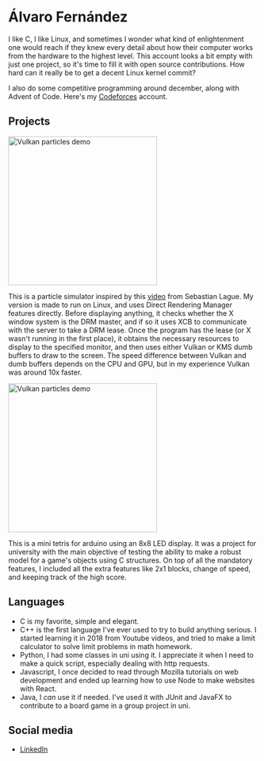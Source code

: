 # Álvaro Fernández

I like C, I like Linux, and sometimes I wonder what kind of enlightenment one would reach if they knew every detail about how their computer works from the hardware to the highest level. This account looks a bit empty with just one project, so it's time to fill it with open source contributions. How hard can it really be to get a decent Linux kernel commit?

I also do some competitive programming around december, along with Advent of Code. Here's my [Codeforces](https://codeforces.com/profile/alvferfue) account.

## Projects

<a href="https://www.youtube.com/watch?v=LjMCE_pQq1U">
  <img src="http://img.youtube.com/vi/LjMCE_pQq1U/0.jpg" alt="Vulkan particles demo" width="300">
</a>

This is a particle simulator inspired by this [video](https://www.youtube.com/watch?v=X-iSQQgOd1A) from Sebastian Lague. My version is made to run on Linux, and uses Direct Rendering Manager features directly. Before displaying anything, it checks whether the X window system is the DRM master, and if so it uses XCB to communicate with the server to take a DRM lease. Once the program has the lease (or X wasn't running in the first place), it obtains the necessary resources to display to the specified monitor, and then uses either Vulkan or KMS dumb buffers to draw to the screen. The speed difference between Vulkan and dumb buffers depends on the CPU and GPU, but in my experience Vulkan was around 10x faster.

<a href="https://www.youtube.com/watch?v=2lpc25hgsG0">
  <img src="http://img.youtube.com/vi/2lpc25hgsG0/0.jpg" alt="Vulkan particles demo" width="300">
</a>

 This is a mini tetris for arduino using an 8x8 LED display. It was a project for university with the main objective of testing the ability to make a robust model for a game's objects using C structures. On top of all the mandatory features, I included all the extra features like 2x1 blocks, change of speed, and keeping track of the high score.

## Languages

- C is my favorite, simple and elegant.
- C++ is the first language I've ever used to try to build anything serious. I started learning it in 2018 from Youtube videos, and tried to make a limit calculator to solve limit problems in math homework.
- Python, I had some classes in uni using it. I appreciate it when I need to make a quick script, especially dealing with http requests.
- Javascript, I once decided to read through Mozilla tutorials on web development and ended up learning how to use Node to make websites with React.
- Java, I _can_ use it if needed. I've used it with JUnit and JavaFX to contribute to a board game in a group project in uni.

## Social media

- [LinkedIn](https://www.linkedin.com/in/alvarofernandezdelafuente)
